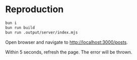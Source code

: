 # Reproduction

```bash
bun i
bun run build
bun run .output/server/index.mjs
```

Open browser and navigate to [http://localhost:3000/posts](http://localhost:3000/posts).

Within 5 seconds, refresh the page. The error will be thrown.
